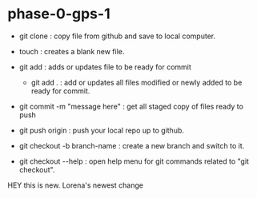 # phase-0-gps-1

- git clone <url from github> : copy file from github and save to local computer.

- touch <filename> : creates a blank new file.

- git add <filename> : adds or updates file to be ready for commit
  - git add . : add or updates all files modified or newly added to be ready for commit.

- git commit -m "message here" : get all staged copy of files ready to push

- git push origin <branch-name> : push your local repo up to github.

- git checkout -b branch-name : create a new branch and switch to it.

- git checkout --help : open help menu for git commands related to "git checkout".


HEY this is new. Lorena's newest change